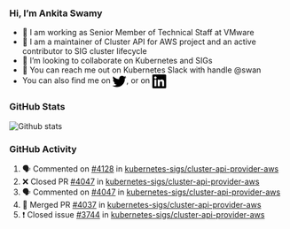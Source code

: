 ### Hi, I’m Ankita Swamy

- 💼 I am working as Senior Member of Technical Staff at VMware
- 👀 I am a maintainer of Cluster API for AWS project and an active contributor to SIG cluster lifecycle
- 💞️ I’m looking to collaborate on Kubernetes and SIGs
- 💬 You can reach me out on Kubernetes Slack with handle @swan
- You can also find me on <a href="https://twitter.com/SwamyAnkita" target="blank"><img align="center" src="https://raw.githubusercontent.com/Ankitasw/Ankitasw/master/svg/twitter.svg" alt="Ankitasw" height="25" width="25" color="#1DA1f2" /></a>, or on <a href="https://www.linkedin.com/in/Ankitaswamy/" target="blank"><img align="center" src="https://raw.githubusercontent.com/Ankitasw/Ankitasw/master/svg/linkedin.svg" alt="Ankitasw" height="25" width="25" /></a>

### GitHub Stats
![Github stats](https://github-readme-stats.vercel.app/api?username=Ankitasw&count_private=true&show_icons=true&theme=tokyonight)

### GitHub Activity 
<!--START_SECTION:activity-->
1. 🗣 Commented on [#4128](https://github.com/kubernetes-sigs/cluster-api-provider-aws/issues/4128) in [kubernetes-sigs/cluster-api-provider-aws](https://github.com/kubernetes-sigs/cluster-api-provider-aws)
2. ❌ Closed PR [#4047](https://github.com/kubernetes-sigs/cluster-api-provider-aws/pull/4047) in [kubernetes-sigs/cluster-api-provider-aws](https://github.com/kubernetes-sigs/cluster-api-provider-aws)
3. 🗣 Commented on [#4047](https://github.com/kubernetes-sigs/cluster-api-provider-aws/issues/4047) in [kubernetes-sigs/cluster-api-provider-aws](https://github.com/kubernetes-sigs/cluster-api-provider-aws)
4. 🎉 Merged PR [#4037](https://github.com/kubernetes-sigs/cluster-api-provider-aws/pull/4037) in [kubernetes-sigs/cluster-api-provider-aws](https://github.com/kubernetes-sigs/cluster-api-provider-aws)
5. ❗️ Closed issue [#3744](https://github.com/kubernetes-sigs/cluster-api-provider-aws/issues/3744) in [kubernetes-sigs/cluster-api-provider-aws](https://github.com/kubernetes-sigs/cluster-api-provider-aws)
<!--END_SECTION:activity-->
